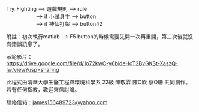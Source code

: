 Try_Fighting --> 遊戲規則 --> rule  
&nbsp;&nbsp;&nbsp;&nbsp;&nbsp;&nbsp;&nbsp;&nbsp;&nbsp;&nbsp;&nbsp;&nbsp;&nbsp;&nbsp;&nbsp;&nbsp;&nbsp;&nbsp;&nbsp;&nbsp;--> if 小試身手 --> button  
&nbsp;&nbsp;&nbsp;&nbsp;&nbsp;&nbsp;&nbsp;&nbsp;&nbsp;&nbsp;&nbsp;&nbsp;&nbsp;&nbsp;&nbsp;&nbsp;&nbsp;&nbsp;&nbsp;&nbsp;--> if 神仙打架 --> button42  

附註：初次執行matlab --> F5 button的時候需要先開一次再重開，第二次後就沒有錯誤訊息了。  

示範影片：  
https://drive.google.com/file/d/1o72kwC-y6bldeHoT2BvGKSt-XaszQ-Iw/view?usp=sharing

此程式由清華大學生醫工程與環境科學系 22級 陳敬霖 陳O欣 蔡O珊 共同創作。  
若有任何指教，歡迎來信討論。  

聯絡信箱：james156489723@yahoo.com
